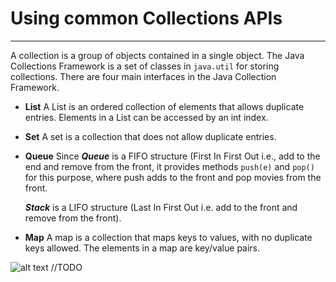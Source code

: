 # Using common Collections APIs
-------------
A collection is a group of objects contained in a single object. The Java Collections Framework is a set of classes in
`java.util` for storing collections. There are four main interfaces in the Java Collection Framework.
* **List**
   A List is an ordered collection of elements that allows duplicate entries.
   Elements in a List can be accessed by an int index.
* **Set**
  A set is a collection that does not allow duplicate entries.
* **Queue**
  Since ___Queue___ is a FIFO structure (First In First Out i.e., add to the end and remove from the front, it provides
  methods `push(e)` and `pop()` for this purpose, where push adds to the front and pop movies from the front.

  ___Stack___ is a LIFO structure (Last In First Out i.e. add to the front and remove from the front).
* **Map**
  A map is a collection that maps keys to values, with no duplicate keys allowed. The elements in a map are key/value pairs.

![alt text](https://github.com/quirozariel21/[reponame]/blob/develop/COLLECTIONS.png?raw=true) //TODO


